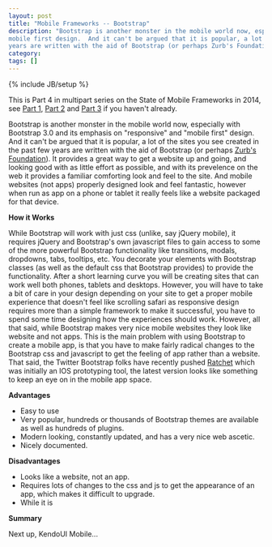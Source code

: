 ```yaml
---
layout: post
title: "Mobile Frameworks -- Bootstrap"
description: "Bootstrap is another monster in the mobile world now, especially with Bootstrap 3.0 and its emphasis on responsive and
mobile first design.  And it can't be argued that it is popular, a lot of the sites you see created in the past few
years are written with the aid of Bootstrap (or perhaps Zurb's Foundation))."
category: 
tags: []
---
```

{% include JB/setup %}

This is Part 4 in multipart series on the State of Mobile Frameworks in 2014, see [Part 1](/programming/2014/04/22/the-state-of-html-mobile-frameworks-in-2014/),
[Part 2](http://www.agingcoder.com/programming/2014/04/24/mobile-frameworks-jqt/) and [Part 3](http://www.agingcoder.com/programming/2014/04/26/mobile-frameworks-jquery-mobile/)
if you haven't already.

Bootstrap is another monster in the mobile world now, especially with Bootstrap 3.0 and its emphasis on "responsive" and
"mobile first" design.  And it can't be argued that it is popular, a lot of the sites you see created in the past few
years are written with the aid of Bootstrap (or perhaps [Zurb's Foundation](http://foundation.zurb.com/)).  It provides
a great way to get a website up and going, and looking good with as little effort as possible, and with its prevelence
on the web it provides a familiar comforting look and feel to the site.  And mobile websites (not apps) properly
designed look and feel fantastic, however when run as app on a phone or tablet it really feels like a website packaged
for that device.

**How it Works**

While Bootstrap will work with just css (unlike, say jQuery mobile), it requires jQuery and Bootstrap's own javascript
files to gain access to some of the more powerful Bootstrap functionality like transitions, modals, dropdowns,
tabs, tooltips, etc.  You decorate your elements with Bootstrap classes (as well as the default css that Bootstrap
provides) to provide the functionality.  After a short learning curve you will be creating sites that can work
well both phones, tablets and desktops.  However, you will have to take a bit of care in your design depending on
your site to get a proper mobile experience that doesn't feel like scrolling safari as responsive design requires
more than a simple framework to make it successful, you have to spend some time designing how the experiences should
work.  However, all that said, while Bootstrap makes very nice mobile websites they look like website and not
apps.  This is the main problem with using Bootstrap to create a mobile app, is that you have to make fairly radical
changes to the Bootstrap css and javascript to get the feeling of app rather than a website.  That said, the
Twitter Bootstrap folks have recently pushed [Ratchet](http://goratchet.com/) which was initially an IOS prototyping
tool, the latest version looks like something to keep an eye on in the mobile app space.

**Advantages**
- Easy to use
- Very popular, hundreds or thousands of Bootstrap themes are available as well as hundreds of plugins.
- Modern looking, constantly updated, and has a very nice web ascetic.
- Nicely documented.

**Disadvantages**
- Looks like a website, not an app.
- Requires lots of changes to the css and js to get the appearance of an app, which makes it difficult to upgrade.
- While it is

**Summary**

Next up, KendoUI Mobile...

